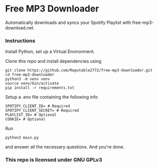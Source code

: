 # Free MP3 Downloader

Automatically downloads and syncs your Spotify Playlist with free-mp3-download.net.

### Instructions
Install Python, set up a Virtual Environment.

Clone this repo and install dependencies using

```
git clone https://github.com/Reputable2772/free-mp3-downloader.git
cd free-mp3-downloader
python3 -m venv venv
source venv/bin/activate
pip install -r requirements.txt
```

Setup a .env file containing the following info
```
SPOTIPY_CLIENT_ID= # Required
SPOTIPY_CLIENT_SECRET= # Required
PLAYLIST_ID= # Optional
COOKIE= # Optional
```

Run
```
python3 main.py
```

and answer all the necessary questions. And you're done.


### This repo is licensed under GNU GPLv3